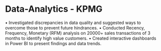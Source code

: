 # Data-Analytics - KPMG

• Investigated discrepancies in data quality and suggested ways to overcome those to prevent future hindrances.
• Conducted Recency, Frequency, Monetary (RFM) analysis on 20000+ sales transactions of 3 months to identify high value customers.
• Created interactive dashboards in Power BI to present findings and data trends.
